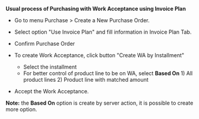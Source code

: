 **Usual process of Purchasing with Work Acceptance using Invoice Plan**

- Go to menu Purchase \> Create a New Purchase Order.

- Select option "Use Invoice Plan" and fill information in Invoice Plan
  Tab.

- Confirm Purchase Order

- To create Work Acceptance, click button "Create WA by Installment"  
  - Select the installment
  - For better control of product line to be on WA, select **Based
    On** 1) All product lines 2) Product line with matched amount

- Accept the Work Acceptance.

**Note:** the **Based On** option is create by server action, it is
possible to create more option.
